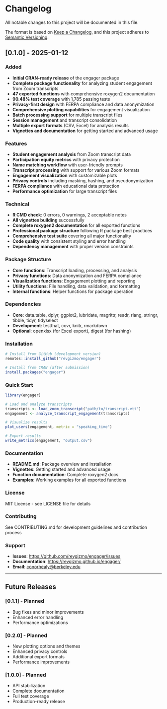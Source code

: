 # Changelog

All notable changes to this project will be documented in this file.

The format is based on [Keep a Changelog](https://keepachangelog.com/en/1.0.0/),
and this project adheres to [Semantic Versioning](https://semver.org/spec/v2.0.0.html).

## [0.1.0] - 2025-01-12

### Added
- **Initial CRAN-ready release** of the engager package
- **Complete package functionality** for analyzing student engagement from Zoom transcripts
- **47 exported functions** with comprehensive roxygen2 documentation
- **90.48% test coverage** with 1,785 passing tests
- **Privacy-first design** with FERPA compliance and data anonymization
- **Comprehensive plotting capabilities** for engagement visualization
- **Batch processing support** for multiple transcript files
- **Session management** and transcript consolidation
- **Multiple export formats** (CSV, Excel) for analysis results
- **Vignettes and documentation** for getting started and advanced usage

### Features
- **Student engagement analysis** from Zoom transcript data
- **Participation equity metrics** with privacy protection
- **Name matching workflow** with user-friendly prompts
- **Transcript processing** with support for various Zoom formats
- **Engagement visualization** with customizable plots
- **Privacy controls** including masking, hashing, and pseudonymization
- **FERPA compliance** with educational data protection
- **Performance optimization** for large transcript files

### Technical
- **R CMD check**: 0 errors, 0 warnings, 2 acceptable notes
- **All vignettes building** successfully
- **Complete roxygen2 documentation** for all exported functions
- **Professional package structure** following R package best practices
- **Comprehensive test suite** covering all major functionality
- **Code quality** with consistent styling and error handling
- **Dependency management** with proper version constraints

### Package Structure
- **Core functions**: Transcript loading, processing, and analysis
- **Privacy functions**: Data anonymization and FERPA compliance
- **Visualization functions**: Engagement plotting and reporting
- **Utility functions**: File handling, data validation, and formatting
- **Internal functions**: Helper functions for package operation

### Dependencies
- **Core**: data.table, dplyr, ggplot2, lubridate, magrittr, readr, rlang, stringr, tibble, tidyr, tidyselect
- **Development**: testthat, covr, knitr, rmarkdown
- **Optional**: openxlsx (for Excel export), digest (for hashing)

### Installation
```r
# Install from GitHub (development version)
remotes::install_github("revgizmo/engager")

# Install from CRAN (after submission)
install.packages("engager")
```

### Quick Start
```r
library(engager)

# Load and analyze transcripts
transcripts <- load_zoom_transcript("path/to/transcript.vtt")
engagement <- analyze_transcript_engagement(transcripts)

# Visualize results
plot_users(engagement, metric = "speaking_time")

# Export results
write_metrics(engagement, "output.csv")
```

### Documentation
- **README.md**: Package overview and installation
- **Vignettes**: Getting started and advanced usage
- **Function documentation**: Complete roxygen2 docs
- **Examples**: Working examples for all exported functions

### License
MIT License - see LICENSE file for details

### Contributing
See CONTRIBUTING.md for development guidelines and contribution process

### Support
- **Issues**: https://github.com/revgizmo/engager/issues
- **Documentation**: https://revgizmo.github.io/engager/
- **Email**: conorhealy@berkeley.edu

---

## Future Releases

### [0.1.1] - Planned
- Bug fixes and minor improvements
- Enhanced error handling
- Performance optimizations

### [0.2.0] - Planned
- New plotting options and themes
- Enhanced privacy controls
- Additional export formats
- Performance improvements

### [1.0.0] - Planned
- API stabilization
- Complete documentation
- Full test coverage
- Production-ready release
